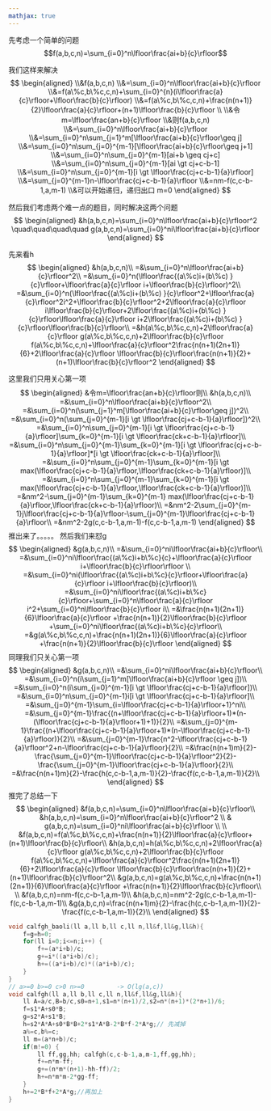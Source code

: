 ```yaml
---
mathjax: true
---
```


先考虑一个简单的问题
$$f(a,b,c,n)=\sum_{i=0}^n\lfloor\frac{ai+b}{c}\rfloor$$
<!---more-->
我们这样来解决
$$
\begin{aligned}
\\&f(a,b,c,n)
\\&=\sum_{i=0}^n\lfloor\frac{ai+b}{c}\rfloor
\\&=f(a\%c,b\%c,c,n)+\sum_{i=0}^{n}(i\lfloor\frac{a}{c}\rfloor+\lfloor\frac{b}{c}\rfloor)
\\&=f(a\%c,b\%c,c,n)+\frac{n(n+1)}{2}\lfloor\frac{a}{c}\rfloor+(n+1)\lfloor\frac{b}{c}\rfloor
\\
\\&令m=\lfloor\frac{an+b}{c}\rfloor
\\&则f(a,b,c,n)
\\&=\sum_{i=0}^n\lfloor\frac{ai+b}{c}\rfloor
\\&=\sum_{i=0}^n\sum_{j=1}^m[\lfloor\frac{ai+b}{c}\rfloor\geq j]
\\&=\sum_{i=0}^n\sum_{j=0}^{m-1}[\lfloor\frac{ai+b}{c}\rfloor\geq j+1]
\\&=\sum_{i=0}^n\sum_{j=0}^{m-1}[ai+b \geq cj+c]
\\&=\sum_{i=0}^n\sum_{j=0}^{m-1}[ai \gt cj+c-b-1]
\\&=\sum_{i=0}^n\sum_{j=0}^{m-1}[i \gt \lfloor\frac{cj+c-b-1}{a}\rfloor]
\\&=\sum_{j=0}^{m-1}n-\lfloor\frac{cj+c-b-1}{a}\rfloor
\\&=nm-f(c,c-b-1,a,m-1)
\\&可以开始递归，递归出口 m=0
\end{aligned}
$$

然后我们考虑两个难一点的题目，同时解决这两个问题
$$
\begin{aligned}
&h(a,b,c,n)=\sum_{i=0}^n\lfloor\frac{ai+b}{c}\rfloor^2
\quad\quad\quad\quad g(a,b,c,n)=\sum_{i=0}^ni\lfloor\frac{ai+b}{c}\rfloor
\end{aligned}
$$


先来看h
$$
\begin{aligned}
&h(a,b,c,n)\\
=&\sum_{i=0}^n\lfloor\frac{ai+b}{c}\rfloor^2\\
=&\sum_{i=0}^n(\lfloor\frac{(a\%c)i+(b\%c) }{c}\rfloor+\lfloor\frac{a}{c}\rfloor i+\lfloor\frac{b}{c}\rfloor)^2\\
=&\sum_{i=0}^n(\lfloor\frac{(a\%c)i+(b\%c) }{c}\rfloor^2+\lfloor\frac{a}{c}\rfloor^2i^2+\lfloor\frac{b}{c}\rfloor^2+2\lfloor\frac{a}{c}\rfloor i\lfloor\frac{b}{c}\rfloor+2\lfloor\frac{(a\%c)i+(b\%c) }{c}\rfloor\lfloor\frac{a}{c}\rfloor i+2\lfloor\frac{(a\%c)i+(b\%c) }{c}\rfloor\lfloor\frac{b}{c}\rfloor\\
=&h(a\%c,b\%c,c,n)+2\lfloor\frac{a}{c}\rfloor g(a\%c,b\%c,c,n)+2\lfloor\frac{b}{c}\rfloor f(a\%c,b\%c,c,n)+\lfloor\frac{a}{c}\rfloor^2\frac{n(n+1)(2n+1)}{6}+2\lfloor\frac{a}{c}\rfloor \lfloor\frac{b}{c}\rfloor\frac{n(n+1)}{2}+(n+1)\lfloor\frac{b}{c}\rfloor^2
\end{aligned}
$$

这里我们只用关心第一项
$$
\begin{aligned}
&令m=\lfloor\frac{an+b}{c}\rfloor则\\
&h(a,b,c,n)\\
=&\sum_{i=0}^n\lfloor\frac{ai+b}{c}\rfloor^2\\
=&\sum_{i=0}^n(\sum_{j=1}^m[\lfloor\frac{ai+b}{c}\rfloor\geq j])^2\\
=&\sum_{i=0}^n(\sum_{j=0}^{m-1}[i \gt \lfloor\frac{cj+c-b-1}{a}\rfloor])^2\\
=&\sum_{i=0}^n\sum_{j=0}^{m-1}[i \gt \lfloor\frac{cj+c-b-1}{a}\rfloor]\sum_{k=0}^{m-1}[i \gt \lfloor\frac{ck+c-b-1}{a}\rfloor]\\
=&\sum_{i=0}^n\sum_{j=0}^{m-1}\sum_{k=0}^{m-1}[i \gt \lfloor\frac{cj+c-b-1}{a}\rfloor]*[i \gt \lfloor\frac{ck+c-b-1}{a}\rfloor]\\
=&\sum_{i=0}^n\sum_{j=0}^{m-1}\sum_{k=0}^{m-1}[i \gt max(\lfloor\frac{cj+c-b-1}{a}\rfloor,\lfloor\frac{ck+c-b-1}{a}\rfloor)]\\
=&\sum_{i=0}^n\sum_{j=0}^{m-1}\sum_{k=0}^{m-1}[i \gt max(\lfloor\frac{cj+c-b-1}{a}\rfloor,\lfloor\frac{ck+c-b-1}{a}\rfloor)]\\
=&nm^2-\sum_{j=0}^{m-1}\sum_{k=0}^{m-1} max(\lfloor\frac{cj+c-b-1}{a}\rfloor,\lfloor\frac{ck+c-b-1}{a}\rfloor)\\
=&nm^2-2\sum_{j=0}^{m-1}j\lfloor\frac{cj+c-b-1}{a}\rfloor-\sum_{j=0}^{m-1}\lfloor\frac{cj+c-b-1}{a}\rfloor\\
=&nm^2-2g(c,c-b-1,a,m-1)-f(c,c-b-1,a,m-1)
\end{aligned}
$$
推出来了。。。。。
然后我们来怼g
$$
\begin{aligned}
&g(a,b,c,n)\\
=&\sum_{i=0}^ni\lfloor\frac{ai+b}{c}\rfloor\\
=&\sum_{i=0}^ni\lfloor\frac{(a\%c)i+b\%c}{c}+\lfloor\frac{a}{c}\rfloor i+\lfloor\frac{b}{c}\rfloor\rfloor \\
=&\sum_{i=0}^ni(\lfloor\frac{(a\%c)i+b\%c}{c}\rfloor+\lfloor\frac{a}{c}\rfloor i+\lfloor\frac{b}{c}\rfloor)\\
=&\sum_{i=0}^ni\lfloor\frac{(a\%c)i+b\%c}{c}\rfloor+\sum_{i=0}^n\lfloor\frac{a}{c}\rfloor i^2+\sum_{i=0}^n\lfloor\frac{b}{c}\rfloor i\\
=&\frac{n(n+1)(2n+1)}{6}\lfloor\frac{a}{c}\rfloor +\frac{n(n+1)}{2}\lfloor\frac{b}{c}\rfloor +\sum_{i=0}^ni\lfloor\frac{(a\%c)i+b\%c}{c}\rfloor\\
=&g(a\%c,b\%c,c,n)+\frac{n(n+1)(2n+1)}{6}\lfloor\frac{a}{c}\rfloor +\frac{n(n+1)}{2}\lfloor\frac{b}{c}\rfloor
\end{aligned}
$$
同理我们只关心第一项
$$
\begin{aligned}
&g(a,b,c,n)\\
=&\sum_{i=0}^ni\lfloor\frac{ai+b}{c}\rfloor\\
=&\sum_{i=0}^n(i\sum_{j=1}^m[\lfloor\frac{ai+b}{c}\rfloor \geq j])\\
=&\sum_{i=0}^n(i\sum_{j=0}^{m-1}[i \gt \lfloor\frac{cj+c-b-1}{a}\rfloor])\\
=&\sum_{i=0}^n\sum_{j=0}^{m-1}i[i \gt \lfloor\frac{cj+c-b-1}{a}\rfloor]\\
=&\sum_{j=0}^{m-1}\sum_{i=\lfloor\frac{cj+c-b-1}{a}\rfloor+1}^ni\\
=&\sum_{j=0}^{m-1}\frac{(n+\lfloor\frac{cj+c-b-1}{a}\rfloor+1)*(n-(\lfloor\frac{cj+c-b-1}{a}\rfloor+1)+1)}{2}\\
=&\sum_{j=0}^{m-1}\frac{(n+\lfloor\frac{cj+c-b-1}{a}\rfloor+1)*(n-\lfloor\frac{cj+c-b-1}{a}\rfloor)}{2}\\
=&\sum_{j=0}^{m-1}\frac{n^2-\lfloor\frac{cj+c-b-1}{a}\rfloor^2+n-\lfloor\frac{cj+c-b-1}{a}\rfloor}{2}\\
=&\frac{n(n+1)m}{2}-\frac{\sum_{j=0}^{m-1}\lfloor\frac{cj+c-b-1}{a}\rfloor^2}{2}-\frac{\sum_{j=0}^{m-1}\lfloor\frac{cj+c-b-1}{a}\rfloor}{2}\\
=&\frac{n(n+1)m}{2}-\frac{h(c,c-b-1,a,m-1)}{2}-\frac{f(c,c-b-1,a,m-1)}{2}\\
\end{aligned}
$$
推完了总结一下
$$
\begin{aligned}
&f(a,b,c,n)=\sum_{i=0}^n\lfloor\frac{ai+b}{c}\rfloor\\
&h(a,b,c,n)=\sum_{i=0}^n\lfloor\frac{ai+b}{c}\rfloor^2  \\
& g(a,b,c,n)=\sum_{i=0}^ni\lfloor\frac{ai+b}{c}\rfloor  \\
\\
&f(a,b,c,n)=f(a\%c,b\%c,c,n)+\frac{n(n+1)}{2}\lfloor\frac{a}{c}\rfloor+(n+1)\lfloor\frac{b}{c}\rfloor\\
&h(a,b,c,n)=h(a\%c,b\%c,c,n)+2\lfloor\frac{a}{c}\rfloor g(a\%c,b\%c,c,n)+2\lfloor\frac{b}{c}\rfloor f(a\%c,b\%c,c,n)+\lfloor\frac{a}{c}\rfloor^2\frac{n(n+1)(2n+1)}{6}+2\lfloor\frac{a}{c}\rfloor \lfloor\frac{b}{c}\rfloor\frac{n(n+1)}{2}+(n+1)\lfloor\frac{b}{c}\rfloor^2\\
&g(a,b,c,n)=g(a\%c,b\%c,c,n)+\frac{n(n+1)(2n+1)}{6}\lfloor\frac{a}{c}\rfloor +\frac{n(n+1)}{2}\lfloor\frac{b}{c}\rfloor\\
\\
&f(a,b,c,n)=nm-f(c,c-b-1,a,m-1)\\
&h(a,b,c,n)=nm^2-2g(c,c-b-1,a,m-1)-f(c,c-b-1,a,m-1)\\
&g(a,b,c,n)=\frac{n(n+1)m}{2}-\frac{h(c,c-b-1,a,m-1)}{2}-\frac{f(c,c-b-1,a,m-1)}{2}\\
\end{aligned}
$$



```cpp
void calfgh_baoli(ll a,ll b,ll c,ll n,ll&f,ll&g,ll&h){
    f=g=h=0;
    for(ll i=0;i<=n;i++) {
        f+=(a*i+b)/c;
        g+=i*((a*i+b)/c);
        h+=((a*i+b)/c)*((a*i+b)/c);
    }
}
// a>=0 b>=0 c>0 n>=0         -> O(lg(a,c))
void calfgh(ll a,ll b,ll c,ll n,ll&f,ll&g,ll&h){
    ll A=a/c,B=b/c,s0=n+1,s1=n*(n+1)/2,s2=n*(n+1)*(2*n+1)/6;
    f=s1*A+s0*B;
    g=s2*A+s1*B;
    h=s2*A*A+s0*B*B+2*s1*A*B-2*B*f-2*A*g;// 先减掉
    a%=c,b%=c;
    ll m=(a*n+b)/c;
    if(m!=0) {
        ll ff,gg,hh; calfgh(c,c-b-1,a,m-1,ff,gg,hh);
        f+=n*m-ff;
        g+=(n*m*(n+1)-hh-ff)/2;
        h+=n*m*m-2*gg-ff;
    }
    h+=2*B*f+2*A*g;//再加上
}
```